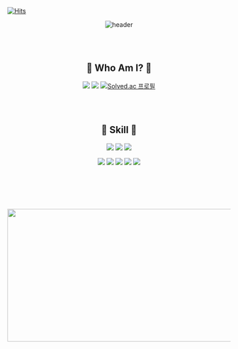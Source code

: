 [![Hits](https://hits.seeyoufarm.com/api/count/incr/badge.svg?url=https%3A%2F%2Fgithub.com%2Fj-miiin&count_bg=%23000000&title_bg=%23FFFFFF&icon=askfm.svg&icon_color=%23000000&title=meow&edge_flat=false)](https://hits.seeyoufarm.com)


<div align="center">

![header](https://capsule-render.vercel.app/api?type=transparent&color=FFBC97&height=130&section=header&text=j-miiin&desc=Game%20Developer&descAlign=80&descAlignY=70&animation=twinkling&fontColor=FFFFFF&fontSize=60)

<br></br>

## 🤍 Who Am I? 🤍
<a href="https://github.com/j-miiin"><img src="https://img.shields.io/badge/GitHub-181717?style=flat-square&logo=GitHub&logoColor=fff"/></a> <a href="https://velog.io/@lazypotato"><img src="https://img.shields.io/badge/Velog-FFF?style=flat-square&logo=Velog&logoColor=000"/></a> [![Solved.ac 프로필](http://mazassumnida.wtf/api/mini/generate_badge?boj=august_min)](https://solved.ac/august_min)

<br></br>

## 🤍 Skill 🤍
<img src="https://img.shields.io/badge/C%23-FFF?style=flat-square&logo=CSharp&logoColor=000"/> <img src="https://img.shields.io/badge/Unity-000?style=flat-square&logo=Unity&logoColor=fff"/> <img src="https://img.shields.io/badge/VisualStudio-FFF?style=flat-square&logo=Visual Studio&logoColor=000"/>

<img src="https://img.shields.io/badge/Git-000?style=flat-square&logo=github&logoColor=white"/> <img src="https://img.shields.io/badge/SVN-FFF?style=flat-square&logo=svn&logoColor=000"/> <img src="https://img.shields.io/badge/Notion-000?style=flat-square&logo=Notion&logoColor=fff"/> <img src="https://img.shields.io/badge/Figma-FFF?style=flat-square&logo=Figma&logoColor=000"/> <img src="https://img.shields.io/badge/Confluence-000?style=flat-square&logo=Confluence&logoColor=fff"/>

<br></br>
---

<a href="https://github.com/devxb/gitanimals">
<img
  src="https://render.gitanimals.org/farms/j-miiin"
  width="800"
  height="300"
/>
</a>

</div>



